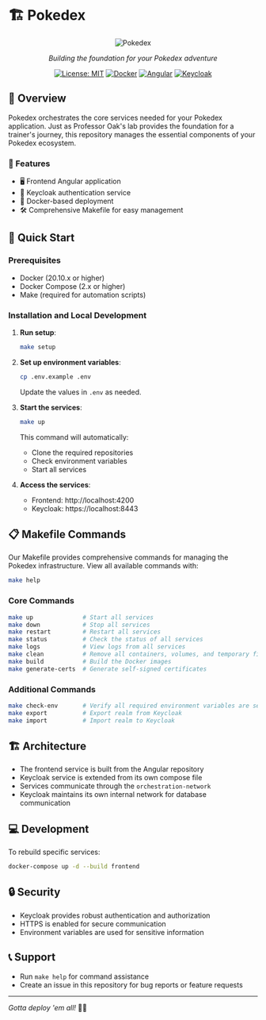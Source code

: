 # 🏗️ Pokedex

<div align="center">

![Pokedex](https://raw.githubusercontent.com/PokeAPI/sprites/master/sprites/pokemon/16.png)

*Building the foundation for your Pokedex adventure*

[![License: MIT](https://img.shields.io/badge/License-MIT-yellow.svg)](https://opensource.org/licenses/MIT)
[![Docker](https://img.shields.io/badge/docker-%230db7ed.svg?style=flat&logo=docker&logoColor=white)](https://www.docker.com/)
[![Angular](https://img.shields.io/badge/Angular-DD0031?style=flat&logo=angular&logoColor=white)](https://angular.io/)
[![Keycloak](https://img.shields.io/badge/Keycloak-blue?style=flat&logo=data:image/png;base64,ABC123)](https://www.keycloak.org/)

</div>

## 📖 Overview

Pokedex orchestrates the core services needed for your Pokedex application. Just as Professor Oak's lab provides the foundation for a trainer's journey, this repository manages the essential components of your Pokedex ecosystem.

### 🌟 Features

- 🖥️ Frontend Angular application
- 🔐 Keycloak authentication service
- 🐳 Docker-based deployment
- 🛠️ Comprehensive Makefile for easy management

## 🚀 Quick Start

### Prerequisites

- Docker (20.10.x or higher)
- Docker Compose (2.x or higher)
- Make (required for automation scripts)

### Installation and Local Development

1. **Run setup**:
   ```bash
   make setup
   ```

2. **Set up environment variables**:
   ```bash
   cp .env.example .env
   ```
   Update the values in `.env` as needed.

3. **Start the services**:
   ```bash
   make up
   ```
   This command will automatically:
   - Clone the required repositories
   - Check environment variables
   - Start all services

4. **Access the services**:
   - Frontend: http://localhost:4200
   - Keycloak: https://localhost:8443

## 📋 Makefile Commands

Our Makefile provides comprehensive commands for managing the Pokedex infrastructure. View all available commands with:
```bash
make help
```

### Core Commands

```bash
make up              # Start all services
make down            # Stop all services
make restart         # Restart all services
make status          # Check the status of all services
make logs            # View logs from all services
make clean           # Remove all containers, volumes, and temporary files
make build           # Build the Docker images
make generate-certs  # Generate self-signed certificates
```

### Additional Commands

```bash
make check-env       # Verify all required environment variables are set
make export          # Export realm from Keycloak
make import          # Import realm to Keycloak
```

## 🏗️ Architecture

- The frontend service is built from the Angular repository
- Keycloak service is extended from its own compose file
- Services communicate through the `orchestration-network`
- Keycloak maintains its own internal network for database communication

## 💻 Development

To rebuild specific services:
```bash
docker-compose up -d --build frontend
```

## 🔒 Security

- Keycloak provides robust authentication and authorization
- HTTPS is enabled for secure communication
- Environment variables are used for sensitive information

## 📞 Support

- Run `make help` for command assistance
- Create an issue in this repository for bug reports or feature requests

---
*Gotta deploy 'em all!* 🚀🔧